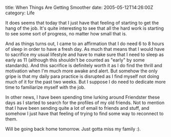 title: When Things Are Getting Smoother
date: 2005-05-12T14:26:00Z
category: Life

It does seems that today that I just have that feeling of starting to get the hang of the job. It's quite interesting to see that all the hard work is starting to see some sort of progress, no matter how small that is.

And as things turns out, I came to an affirmation that I do need 6 to 8 hours of sleep in order to have a fresh day. As much that means that I would have to sacrifice my usual lifestyle and have to make sure that I need to sleep as early as 11 (although this shouldn't be counted as "early" by some standards). And this sacrifice is definitely worth it as I do find the thrill and motivation when I'm much more awake and alert. But somehow the only gripe is that my daily para practice is disrupted as I find myself not doing much of it for the past two weeks. But I suppose I do need to dedicate more time to familiarize myself with the job.

In other news, I have been spending time lurking around Friendster these days as I started to search for the profiles of my old friends. Not to mention that I have been sending quite a lot of email to friends and stuff, and somehow I just have that feeling of trying to find some way to reconnect to them.

Will be going back home tomorrow. Just gotta miss my family :).
